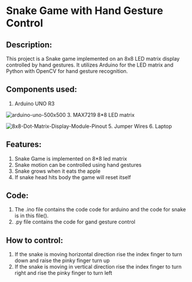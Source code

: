 # Snake Game with Hand Gesture Control
## Description:
This project is a Snake game implemented on an 8x8 LED matrix display controlled by hand gestures. It utilizes Arduino for the LED matrix and Python with OpenCV for hand gesture recognition.
## Components used:
1. Arduino UNO R3


![arduino-uno-500x500](https://github.com/VinayakPrakashh/snake_game_arduino/assets/101159818/d10451cb-a3d3-4147-b6a8-9e9eba6a43d0)
3. MAX7219 8*8 LED matrix


![8x8-Dot-Matrix-Display-Module-Pinout](https://github.com/VinayakPrakashh/snake_game_arduino/assets/101159818/d6ba4ba6-040b-42ff-b826-4e76c1e63247)
5. Jumper Wires
6. Laptop
## Features:
1. Snake Game is implemented on 8*8 led matrix
2. Snake motion can be controlled using hand gestures
3. Snake grows when it eats the apple
4. If snake head hits body the game will reset itself
## Code:
1. The .ino file contains the code code for arduino and the code for snake is in this file().
2. .py file contains the code for gand gesture control
## How to control:
1. If the snake is moving horizontal direction rise the index finger to turn down and raise the pinky finger turn up
2. If the snake is moving in vertical direction rise the index finger to turn right and rise the pinky finger to turn left
